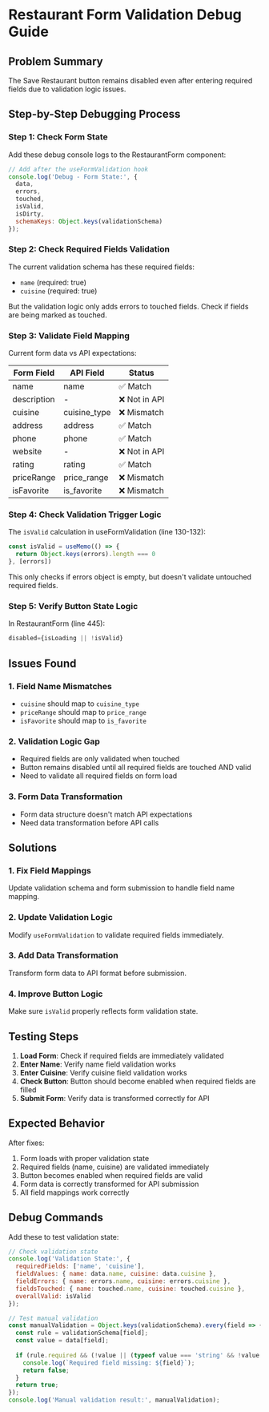 # Restaurant Form Validation Debug Guide

## Problem Summary
The Save Restaurant button remains disabled even after entering required fields due to validation logic issues.

## Step-by-Step Debugging Process

### Step 1: Check Form State
Add these debug console logs to the RestaurantForm component:

```javascript
// Add after the useFormValidation hook
console.log('Debug - Form State:', {
  data,
  errors,
  touched,
  isValid,
  isDirty,
  schemaKeys: Object.keys(validationSchema)
});
```

### Step 2: Check Required Fields Validation
The current validation schema has these required fields:
- `name` (required: true)
- `cuisine` (required: true)

But the validation logic only adds errors to touched fields. Check if fields are being marked as touched.

### Step 3: Validate Field Mapping
Current form data vs API expectations:

| Form Field | API Field | Status |
|------------|-----------|---------|
| name | name | ✅ Match |
| description | - | ❌ Not in API |
| cuisine | cuisine_type | ❌ Mismatch |
| address | address | ✅ Match |
| phone | phone | ✅ Match |
| website | - | ❌ Not in API |
| rating | rating | ✅ Match |
| priceRange | price_range | ❌ Mismatch |
| isFavorite | is_favorite | ❌ Mismatch |

### Step 4: Check Validation Trigger Logic
The `isValid` calculation in useFormValidation (line 130-132):
```javascript
const isValid = useMemo(() => {
  return Object.keys(errors).length === 0
}, [errors])
```

This only checks if errors object is empty, but doesn't validate untouched required fields.

### Step 5: Verify Button State Logic
In RestaurantForm (line 445):
```javascript
disabled={isLoading || !isValid}
```

## Issues Found

### 1. Field Name Mismatches
- `cuisine` should map to `cuisine_type`
- `priceRange` should map to `price_range`  
- `isFavorite` should map to `is_favorite`

### 2. Validation Logic Gap
- Required fields are only validated when touched
- Button remains disabled until all required fields are touched AND valid
- Need to validate all required fields on form load

### 3. Form Data Transformation
- Form data structure doesn't match API expectations
- Need data transformation before API calls

## Solutions

### 1. Fix Field Mappings
Update validation schema and form submission to handle field name mapping.

### 2. Update Validation Logic
Modify `useFormValidation` to validate required fields immediately.

### 3. Add Data Transformation
Transform form data to API format before submission.

### 4. Improve Button Logic
Make sure `isValid` properly reflects form validation state.

## Testing Steps

1. **Load Form**: Check if required fields are immediately validated
2. **Enter Name**: Verify name field validation works
3. **Enter Cuisine**: Verify cuisine field validation works  
4. **Check Button**: Button should become enabled when required fields are filled
5. **Submit Form**: Verify data is transformed correctly for API

## Expected Behavior

After fixes:
1. Form loads with proper validation state
2. Required fields (name, cuisine) are validated immediately
3. Button becomes enabled when required fields are valid
4. Form data is correctly transformed for API submission
5. All field mappings work correctly

## Debug Commands

Add these to test validation state:

```javascript
// Check validation state
console.log('Validation State:', {
  requiredFields: ['name', 'cuisine'],
  fieldValues: { name: data.name, cuisine: data.cuisine },
  fieldErrors: { name: errors.name, cuisine: errors.cuisine },
  fieldsTouched: { name: touched.name, cuisine: touched.cuisine },
  overallValid: isValid
});

// Test manual validation
const manualValidation = Object.keys(validationSchema).every(field => {
  const rule = validationSchema[field];
  const value = data[field];
  
  if (rule.required && (!value || (typeof value === 'string' && !value.trim()))) {
    console.log(`Required field missing: ${field}`);
    return false;
  }
  return true;
});
console.log('Manual validation result:', manualValidation);
```